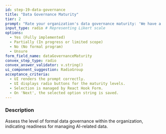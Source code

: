 ```yaml
---
id: step-19-data-governance
title: "Data Governance Maturity"
tier: 2
prompt: "Rate your organization's data governance maturity: 'We have a formal data steward program.'"
input_type: radio # Representing Likert scale
options:
  - Yes (Fully implemented)
  - Partially (In progress or limited scope)
  - No (No formal program)
  - Unsure
form_field_name: dataGovernanceMaturity
convex_step_type: radio
convex_answer_validator: v.string()
ui_component_suggestion: RadioGroup
acceptance_criteria:
  - UI renders the prompt correctly.
  - UI displays radio buttons for the maturity levels.
  - Selection is managed by React Hook Form.
  - On 'Next', the selected option string is saved.
---
```


### Description

Assess the level of formal data governance within the organization, indicating readiness for managing AI-related data. 